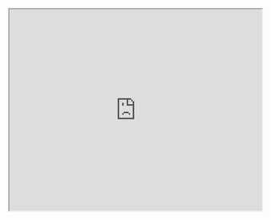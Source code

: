 


<div style="position: relative; padding: 40% 45%;">
<iframe style="position: absolute; width: 100%; height: 100%; left: 0; top: 0;" src="https://docs.python.org/zh-cn/3/tutorial/index.html" frameborder="1" scrolling="yes" width="320" height="240"</iframe>
</div>


# 接入我们

### 🎉 欢迎加入我们的平台！请仔细阅读以下指南，确保您的文件压缩包及格式内容符合我们的要求。

### 文件目录要求

📂 请在您的压缩包中包含一个文件夹，该文件夹的名称应与您的项目名称相匹配。

### 必须包含的文件

1. `config.Asuls` - 此文件应位于项目名称文件夹内，包含项目的基本信息。
2. `***/***.Asul` - 此文件目录包含在Config.Asuls内，具体要求如下
以下是 `config.Asuls` 文件的样例内容：

```Asuls
[INI] MyCFG 1.0.0 AsulTop 我的CFG项目
[EXE] install.exe
[DIR] MyCFG
Asul/keyPreference
Asul/optPreference
```

🔍 **以下是对 `config.Asuls` 中各字段的详细解释：**

- `[INI]`**(必须)**: 表明这是CFG的基本信息 一共有4个参数
    - `MyCFG`: 这将会是展示CFG的名字
    - `1.0.0`: 这将会是展示CFG的版本
    - `AsulTop`: 这将会是展示CFG的作者名
    - `我的CFG项目`: 这将会作为详细展示在打开的CFG配置中，注意不要包含空格，此处不应该有空格
- `[EXE]`**(可选)**:如果需要在部署完毕后运行一个文件，那么可以使用这个标签
- `[DIR]`**(必须)**:指定在CFG目录下的文件名样式
- `Asul/...`: 这是您项目中所有需要配置的文件
    - **Tips:** Asul/是相对路径你可以任意配置不过需保证相应目录下存在这个文件
    - `Asul/keyPreference`:keyPreference.asul所在目录，且配置后keyPreference.cfg将保存到此处 
请确保您的 `config.Asuls` 文件包含了所有必要的信息，并且路径正确无误。这样我们才能确保顺利地接入和测试您的项目。👍

🔍 **以下是对 `***.Asul` 中的特殊字的使用：**
- `func` : 提供选择选项
    - func "标题" "详情" "默认配置(下方需再次提供该键)" 个数
    - "func_1" "功能1"
    - "func_2" "功能2"
- `key` : 提供按键绑定操作
    - key "默认键" "所需绑定的按键" "标题" "详情"
- `text` : 提供粘贴文本的功能
    - text "信息"
- `line` : "提供数字输入，替换值等功能" 
    - line "标题" "详细" "原文本(包含%1的部分将被替换)" "默认值"
如果有任何疑问或需要进一步的帮助，欢迎随时联系我们！🌟


**Markdown 文件由 KimiAI[@Moonshot](https://kimi.ai/) 提供生成帮助**

**Markdown 文件由 ChatGPT-4o[@OpenAi](https://Openai.com/) 提供生成帮助**

**Markdown 文件由 Claude3.5-Sonnet[@Claude](https://www.anthropic.com/claude/sonnet) 提供生成帮助**

**Markdown 文件由 GitHub Copilot[@Github](https://github.com/) 提供生成帮助**

